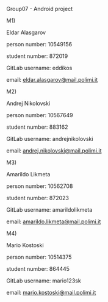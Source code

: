 Group07 - Android project


M1)


Eldar Alasgarov


person number: 10549156


student number: 872019


GitLab username: eddikos


email: eldar.alasgarov@mail.polimi.it



M2)


Andrej Nikolovski


person number: 10567649


student number: 883162


GitLab username: andrejnikolovski


email: andrej.nikolovski@mail.polimi.it


M3)


Amarildo Likmeta


person number: 10562708


student number: 872023


GitLab username: amarildolikmeta


email: amarildo.likmeta@mail.polimi.it


M4)


Mario Kostoski


person number: 10514375


student number: 864445


GitLab username: mario123sk


email: mario.kostoski@mail.polimi.it